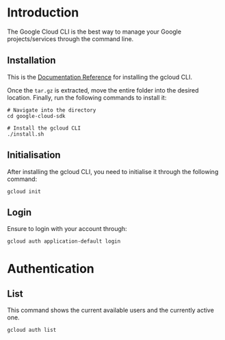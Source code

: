 # Introduction
The Google Cloud CLI is the best way to manage your Google projects/services through the command line.

## Installation
This is the [Documentation Reference](https://cloud.google.com/sdk/docs/install-sdk) for installing the gcloud CLI.

Once the `tar.gz` is extracted, move the entire folder into the desired location. Finally, run the following commands to
install it:
```
# Navigate into the directory
cd google-cloud-sdk

# Install the gcloud CLI
./install.sh
```

## Initialisation
After installing the gcloud CLI, you need to initialise it through the following command:
```
gcloud init
```

## Login
Ensure to login with your account through:
```
gcloud auth application-default login
```

# Authentication

## List
This command shows the current available users and the currently active one.
```
gcloud auth list
```